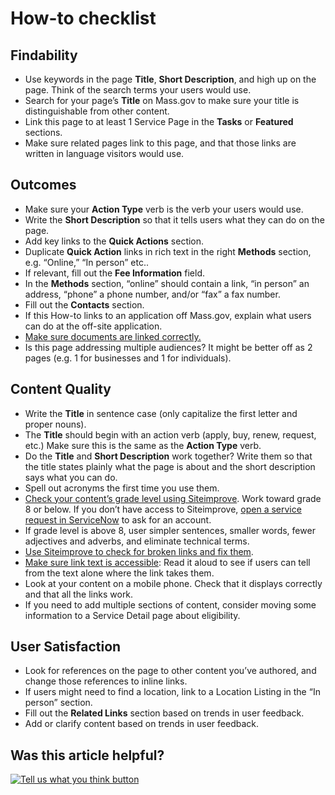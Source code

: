 # How-to checklist

## Findability

* Use keywords in the page **Title**, **Short Description**, and high up on the page. Think of the search terms your users would use.
* Search for your page’s **Title** on Mass.gov to make sure your title is distinguishable from other content.
* Link this page to at least 1 Service Page in the **Tasks** or **Featured** sections.
* Make sure related pages link to this page, and that those links are written in language visitors would use.

## Outcomes

* Make sure your **Action Type** verb is the verb your users would use.
* Write the **Short Description** so that it tells users what they can do on the page.
* Add key links to the **Quick Actions** section.
* Duplicate **Quick Action** links in rich text in the right **Methods** section, e.g. “Online,” “In person” etc..
* If relevant, fill out the **Fee Information** field.
* In the **Methods** section, “online” should contain a link, “in person” an address, “phone” a phone number, and/or “fax” a fax number.
* Fill out the **Contacts** section.
* If this How-to links to an application off Mass.gov, explain what users can do at the off-site application.
* [Make sure documents are linked correctly.](../../../files-or-media/documents/)
* Is this page addressing multiple audiences? It might be better off as 2 pages \(e.g. 1 for businesses and 1 for individuals\).

## Content Quality

* Write the **Title** in sentence case \(only capitalize the first letter and proper nouns\).
* The **Title** should begin with an action verb \(apply, buy, renew, request, etc.\) Make sure this is the same as the **Action Type** verb.
* Do the **Title** and **Short Description** work together? Write them so that the title states plainly what the page is about and the short description says what you can do.
* Spell out acronyms the first time you use them.
* [Check your content’s grade level using Siteimprove](../../../content-improvement-tools/siteimprove/check-your-contents-readability-with-siteimprove.md). Work toward grade 8 or below. If you don’t have access to Siteimprove, [open a service request in ServiceNow](../../../digital-service-resources/get-help-from-the-mass.gov-team/servicenow-request-support-from-the-mass.gov-team.md) to ask for an account.
* If grade level is above 8, user simpler sentences, smaller words, fewer adjectives and adverbs, and eliminate technical terms.
* [Use Siteimprove to check for broken links and fix them](../../../content-improvement-tools/siteimprove/use-siteimprove-to-fix-broken-links.md).
* [Make sure link text is accessible](../style-guide/#links): Read it aloud to see if users can tell from the text alone where the link takes them.
* Look at your content on a mobile phone. Check that it displays correctly and that all the links work.
* If you need to add multiple sections of content, consider moving some information to a Service Detail page about eligibility.

## User Satisfaction

* Look for references on the page to other content you’ve authored, and change those references to inline links.
* If users might need to find a location, link to a Location Listing in the “In person” section.
* Fill out the **Related Links** section based on trends in user feedback.
* Add or clarify content based on trends in user feedback.

## Was this article helpful?

[![Tell us what you think button](https://blobscdn.gitbook.com/v0/b/gitbook-28427.appspot.com/o/assets%2F-LJ04qJGAHkvdE13BfdG%2F-LSz77NBAwnSNpMPT3df%2F-LSz7xSmyKXltd4avaCt%2FKB%20survey%20button%20POC%202.png?alt=media&token=8d071cab-8b95-48a3-a332-13e3fc8d9f96)](https://massgov.formstack.com/forms/mass_gov_knowledge_base_feedback?article=how-to-checklist)

